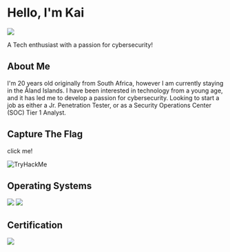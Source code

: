 # Hello, I'm Kai
<a href="https://linkedin.com"><img src="https://img.shields.io/badge/-LinkedIn-0072b1?&style=for-the-badge&logo=linkedin&logoColor=white" /></a>

A Tech enthusiast with a passion for cybersecurity!

## About Me

I'm 20 years old originally from South Africa, however I am currently staying in the Åland Islands. I have been interested in technology from a young age, and it has led me to develop a passion for cybersecurity. Looking to start a job as either a Jr. Penetration Tester, or as a Security Operations Center (SOC) Tier 1 Analyst.

## Capture The Flag

click me!



<img src="https://tryhackme-badges.s3.amazonaws.com/Juxtapose.png" alt="TryHackMe">


## Operating Systems



<div>
<img src="https://img.shields.io/badge/Windows-0078D6?style=for-the-badge&logo=windows&logoColor=white" />
<img src="https://img.shields.io/badge/-Linux-FCC624?&style=for-the-badge&logo=Linux&logoColor=black" />
</div>


## Certification
<div>
<img src="https://img.shields.io/badge/-ITF%2B-FF0000?&style=for-the-badge&logo=CompTIA&logoColor=white" />
<!--
<img src="https://img.shields.io/badge/-A%2B-4D4D4D?&style=for-the-badge&logo=CompTIA&logoColor=white" />
<img src="https://img.shields.io/badge/-Security%2B-FF0000?&style=for-the-badge&logo=CompTIA&logoColor=white" />
<img src="https://img.shields.io/badge/-Network%2B-007ACC?&style=for-the-badge&logo=CompTIA&logoColor=white" />
<img src="https://img.shields.io/badge/-Pentest%2B-007ACC?&style=for-the-badge&logo=CompTIA&logoColor=white" />
-->

</div>

